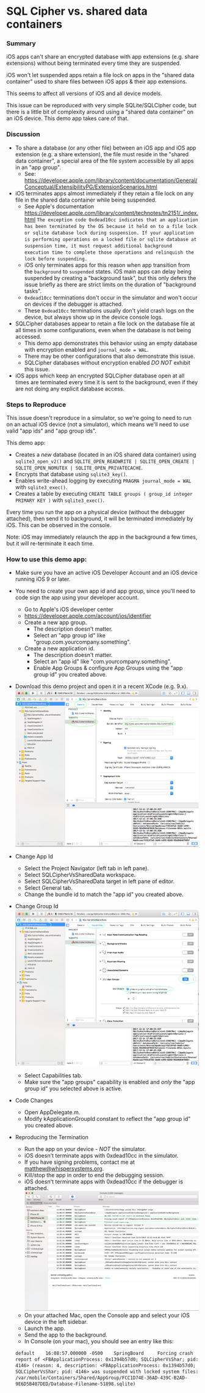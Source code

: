 # SQL Cipher vs. shared data containers

### Summary

iOS apps can't share an encrypted database with app extensions (e.g. share extensions) without being terminated every time they are suspended.

iOS won't let suspended apps retain a file lock on apps in the "shared data container" used to share files between iOS apps & their app extensions.

This seems to affect all versions of iOS and all device models.

This issue can be reproduced with very simple SQLite/SQLCipher code, but there is a little bit of complexity around using a "shared data container" on an iOS device.  This demo app takes care of that.


### Discussion

* To share a database (or any other file) between an iOS app and iOS app extension (e.g. a share extension), the file must reside in the "shared data container", a special area of the file system accessible by all apps in an "app group".
  * See: https://developer.apple.com/library/content/documentation/General/Conceptual/ExtensibilityPG/ExtensionScenarios.html
* iOS terminates apps almost immediately if they retain a file lock on any file in the shared data container while being suspended.
  * See Apple's documentation https://developer.apple.com/library/content/technotes/tn2151/_index.html
`
The exception code 0xdead10cc indicates that an application has been terminated by the OS because it held on to a file lock or sqlite database lock during suspension. If your application is performing operations on a locked file or sqlite database at suspension time, it must request additional background execution time to complete those operations and relinquish the lock before suspending.
`
  * iOS only terminates apps for this reason when app transition from the `background` to `suspended` states.  iOS main apps can delay being suspended by creating a "background task", but this only defers the issue briefly as there are strict limits on the duration of "background tasks".
  * `0xdead10cc` terminations don't occur in the simulator and won't occur on devices if the debugger is attached.
  * These `0xdead10cc` terminations usually don't yield crash logs on the device, but always show up in the device console logs.
* SQLCipher databases appear to retain a file lock on the database file at all times in some configurations, even when the database is not being accessed.
  * This demo app demonstrates this behavior using an empty database with encryption enabled and  `journal_mode = WAL`.
  * There may be other configurations that also demonstrate this issue.
  * SQLCipher databases without encryption enabled _DO NOT_ exhibit this issue.
* iOS apps which keep an encrypted SQLCipher database open at all times are terminated every time it is sent to the background, even if they are not doing any explicit database access.

### Steps to Reproduce

This issue doesn't reproduce in a simulator, so we're going to need to run on an actual iOS device (not a simulator), which means we'll need to use valid "app ids" and "app group ids".

This demo app:

* Creates a _new_ database (located in an iOS shared data container) using `sqlite3_open_v2()`  and `SQLITE_OPEN_READWRITE | SQLITE_OPEN_CREATE | SQLITE_OPEN_NOMUTEX | SQLITE_OPEN_PRIVATECACHE`.
* Encrypts that database using `sqlite3_key()`.
* Enables write-ahead logging by executing `PRAGMA journal_mode = WAL` with  `sqlite3_exec()`.
* Creates a table by executing `CREATE TABLE groups ( group_id integer PRIMARY KEY )` with  `sqlite3_exec()`.

Every time you run the app on a physical device (without the debugger attached), then send it to background, it will be terminated immediately by iOS.  This can be observed in the console.

Note: iOS may immediately relaunch the app in the background a few times, but it will re-terminate it each time.

### How to use this demo app:

* Make sure you have an active iOS Developer Account and an iOS device running iOS 9 or later.
* You need to create your own app id and app group, since you'll need to code sign the app using your developer account.
  * Go to Apple's iOS developer center
  * https://developer.apple.com/account/ios/identifier
  * Create a new app group.
     * The description doesn't matter.
     * Select an "app group id" like "group.com.yourcompany.something".
  * Create a new application id.
    * The description doesn't matter.
    * Select an "app id" like "com.yourcompany.something".
    * Enable App Groups & configure App Groups using the "app group id" you created above.
* Download this demo project and open it in a recent XCode (e.g. 9.x).
![Change App Id Illustration](change_app_id.png)
* Change App Id
  * Select the Project Navigator (left tab in left pane).
  * Select SQLCipherVsSharedData workspace.
  * Select SQLCipherVsSharedData target in left pane of editor.
  * Select General tab.
  * Change the bundle id to match the "app id" you created above.
* Change Group Id
  ![Change Group Id Illustration](change_group_id.png)
  * Select Capabilities tab.
  * Make sure the "app groups" capability is enabled and _only_ the "app group id" you selected above is active.
* Code Changes
  * Open AppDelegate.m.
  * Modify kApplicationGroupId constant to reflect the "app group id" you created above.
* Reproducing the Termination
  * Run the app on your device - _NOT_ the simulator.
  * iOS doesn't terminate apps with 0xdead10cc in the simulator.
  * If you have signing problems, contact me at matthew@whispersystems.org.
  * Kill/stop the app in order to end the debugging session.
  * iOS doesn't terminate apps with 0xdead10cc if the debugger is attached.
![Console Illustration](console.png)
  * On your attached Mac, open the Console app and select your iOS device in the left sidebar.
  * Launch the app.
  * Send the app to the background.
  * In Console (on your mac), you should see an entry like this:
  
  ```
  default    16:08:57.000000 -0500    SpringBoard     Forcing crash report of <FBApplicationProcess: 0x1394b57d0; SQLCipherVsShar; pid: 4146> (reason: 4, description: <FBApplicationProcess: 0x1394b57d0; SQLCipherVsShar; pid: 4146> was suspended with locked system files:
  /var/mobile/Containers/Shared/AppGroup/FCC1D74E-36AD-439C-B2AD-9E6D5B407DED/Database-Filename-51898.sqlite)
  
```
 
